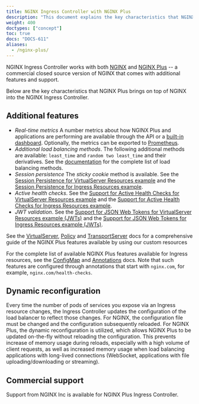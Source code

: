 ```yaml
---
title: NGINX Ingress Controller with NGINX Plus
description: "This document explains the key characteristics that NGINX Plus brings on top of NGINX into the NGINX Ingress Controller."
weight: 400
doctypes: ["concept"]
toc: true
docs: "DOCS-611"
aliases:
  - /nginx-plus/
---
```



NGINX Ingress Controller works with both [NGINX](https://nginx.org/) and [NGINX Plus](https://www.nginx.com/products/nginx/) -- a commercial closed source version of NGINX that comes with additional features and support.

Below are the key characteristics that NGINX Plus brings on top of NGINX into the NGINX Ingress Controller.

## Additional features

* *Real-time metrics* A number metrics about how NGINX Plus and applications are performing are available through the API or a [built-in dashboard](https://docs.nginx.com/nginx-ingress-controller/logging-and-monitoring/status-page/). Optionally, the metrics can be exported to [Prometheus](https://docs.nginx.com/nginx-ingress-controller/logging-and-monitoring/prometheus/).
* *Additional load balancing methods*. The following additional methods are available: `least_time` and `random two least_time` and their derivatives. See the [documentation](https://nginx.org/en/docs/http/ngx_http_upstream_module.html) for the complete list of load balancing methods.
* *Session persistence* The *sticky cookie* method is available. See the [Session Persistence for VirtualServer Resources example](https://github.com/nginxinc/kubernetes-ingress/tree/v3.1.0/examples/custom-resources/session-persistence) and the [Session Persistence for Ingress Resources example](https://github.com/nginxinc/kubernetes-ingress/tree/v3.1.0/examples/ingress-resources/session-persistence).
* *Active health checks*. See the [Support for Active Health Checks for VirtualServer Resources example](https://github.com/nginxinc/kubernetes-ingress/tree/v3.1.0/examples/custom-resources/health-checks) and the [Support for Active Health Checks for Ingress Resources example](https://github.com/nginxinc/kubernetes-ingress/tree/v3.1.0/examples/ingress-resources/health-checks).
* *JWT validation*. See the [Support for JSON Web Tokens for VirtualServer Resources example (JWTs)](https://github.com/nginxinc/kubernetes-ingress/tree/v3.1.0/examples/custom-resources/jwt) and the [Support for JSON Web Tokens for Ingress Resources example (JWTs)](https://github.com/nginxinc/kubernetes-ingress/tree/v3.1.0/examples/ingress-resources/jwt).

See the [VirtualServer](https://docs.nginx.com/nginx-ingress-controller/configuration/virtualserver-and-virtualserverroute-resources.md), [Policy](https://docs.nginx.com/nginx-ingress-controller/configuration/policy-resource.md) and [TransportServer](https://docs.nginx.com/nginx-ingress-controller/configuration/virtualserver-and-virtualserverroute-resources.md) docs  for a comprehensive guide of the NGINX Plus features available by using our custom resources

For the complete list of available NGINX Plus features available for Ingress resources, see the [ConfigMap](https://docs.nginx.com/nginx-ingress-controller/configuration/global-configuration/configmap-resource/) and [Annotations](https://docs.nginx.com/nginx-ingress-controller/configuration/ingress-resources/advanced-configuration-with-annotations/) docs. Note that such features are configured through annotations that start with `nginx.com`, for example, `nginx.com/health-checks`.

## Dynamic reconfiguration

Every time the number of pods of services you expose via an Ingress resource changes, the Ingress Controller updates the configuration of the load balancer to reflect those changes. For NGINX, the configuration file must be changed and the configuration subsequently reloaded. For NGINX Plus, the dynamic reconfiguration is utilized, which allows NGINX Plus to be updated on-the-fly without reloading the configuration. This prevents increase of memory usage during reloads, especially with a high volume of client requests, as well as increased memory usage when load balancing applications with long-lived connections (WebSocket, applications with file uploading/downloading or streaming).

## Commercial support

Support from NGINX Inc is available for NGINX Plus Ingress Controller.
